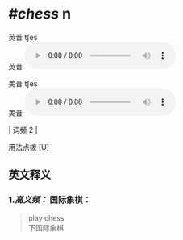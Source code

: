 # ***\#chess*** n
英音 tʃes  
英音
<audio src="./media/chess-B.aac" controls="controls"></audio>

美音 tʃes  
美音
<audio src="./media/chess.aac" controls="controls"></audio>



| 词频 2 |  

用法点拨  [U]

英文释义
---
### 1.*高义频：* **国际象棋：**  

 > play chess  
 > 下国际象棋    


